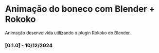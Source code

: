# Animação do boneco com Blender + Rokoko

Animação desenvolvida utilizando o plugin Rokoko do Blender.

### [0.1.0] - 10/12/2024
